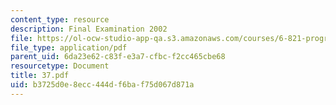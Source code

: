 ```yaml
---
content_type: resource
description: Final Examination 2002
file: https://ol-ocw-studio-app-qa.s3.amazonaws.com/courses/6-821-programming-languages-fall-2002/b3725d0e8ecc444df6baf75d067d871a_37.pdf
file_type: application/pdf
parent_uid: 6da23e62-c83f-e3a7-cfbc-f2cc465cbe68
resourcetype: Document
title: 37.pdf
uid: b3725d0e-8ecc-444d-f6ba-f75d067d871a
---
```

